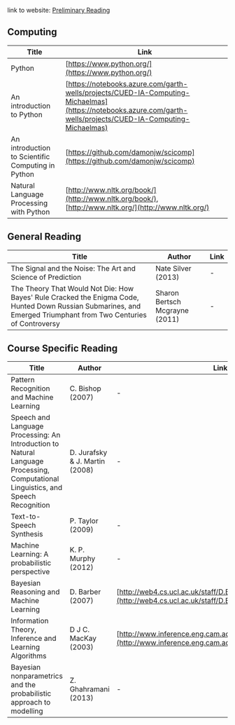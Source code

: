 link to website: [Preliminary Reading](https://www.mlmi.eng.cam.ac.uk/preliminary-reading)

## Computing

| Title                                             | Link                                                                                                                                                           |
| ------------------------------------------------- | -------------------------------------------------------------------------------------------------------------------------------------------------------------- |
| Python                                            | [https://www.python.org/](https://www.python.org/)                                                                                                             |
| An introduction to Python                         | [https://notebooks.azure.com/garth-wells/projects/CUED-IA-Computing-Michaelmas](https://notebooks.azure.com/garth-wells/projects/CUED-IA-Computing-Michaelmas) |
| An introduction to Scientific Computing in Python | [https://github.com/damonjw/scicomp](https://github.com/damonjw/scicomp)                                                                                       |
| Natural Language Processing with Python           | [http://www.nltk.org/book/](http://www.nltk.org/book/), [http://www.nltk.org/](http://www.nltk.org/)                                                           |

## General Reading

| Title                                                                                                                                                            | Author                         | Link |
| ---------------------------------------------------------------------------------------------------------------------------------------------------------------- | ------------------------------ | ---- |
| The Signal and the Noise: The Art and Science of Prediction                                                                                                      | Nate Silver (2013)             | -    |
| The Theory That Would Not Die: How Bayes' Rule Cracked the Enigma Code, Hunted Down Russian Submarines, and Emerged Triumphant from Two Centuries of Controversy | Sharon Bertsch Mcgrayne (2011) | -    |

## Course Specific Reading

| Title | Author | Link |
|-------|--------|------|
| Pattern Recognition and Machine Learning | C. Bishop (2007) | - |
| Speech and Language Processing: An Introduction to Natural Language Processing, Computational Linguistics, and Speech Recognition | D. Jurafsky & J. Martin (2008) | - |
| Text-to-Speech Synthesis | P. Taylor (2009) | - |
| Machine Learning: A probabilistic perspective | K. P. Murphy (2012) | - |
| Bayesian Reasoning and Machine Learning | D. Barber (2007) | [http://web4.cs.ucl.ac.uk/staff/D.Barber/textbook/090310.pdf](http://web4.cs.ucl.ac.uk/staff/D.Barber/textbook/090310.pdf) |
| Information Theory, Inference and Learning Algorithms | D J C. MacKay (2003) | [http://www.inference.eng.cam.ac.uk/mackay/itila/](http://www.inference.eng.cam.ac.uk/mackay/itila/) |
| Bayesian nonparametrics and the probabilistic approach to modelling | Z. Ghahramani (2013) | - |
